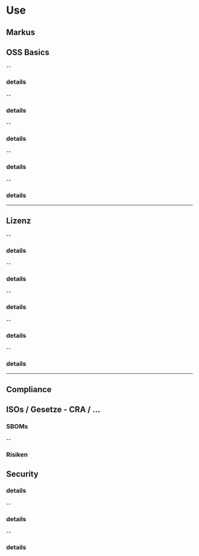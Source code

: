 # Use
Markus
---
## OSS Basics
--
### details
--
### details
--
### details
--
### details
--
### details
---
## Lizenz
--
### details
--
### details
--
### details
--
### details
--
### details
---
## Compliance
ISOs / Gesetze - CRA / ...
--
### SBOMs
--
### Risiken
Security
--
### details
--
### details
--
### details